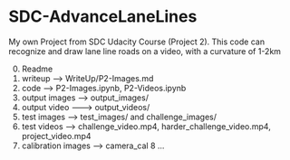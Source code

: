 # SDC-AdvanceLaneLines
My own Project from SDC Udacity Course (Project 2). This code can recognize and draw lane line roads on a video, with a curvature of 1-2km

0. Readme
1. writeup --> WriteUp/P2-Images.md
2. code --> P2-Images.ipynb, P2-Videos.ipynb
3. output images --> output_images/
4. output video ---> output_videos/
5. test images --> test_images/ and challenge_images/
6. test videos --> challenge_video.mp4, harder_challenge_video.mp4, project_video.mp4
7. calibration images --> camera_cal
8 ...

